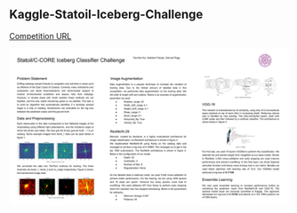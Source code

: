 ## Kaggle-Statoil-Iceberg-Challenge

[Competition URL](https://www.kaggle.com/c/statoil-iceberg-classifier-challenge)

![Alt text](/img/poster.png?raw=true "Poster")
